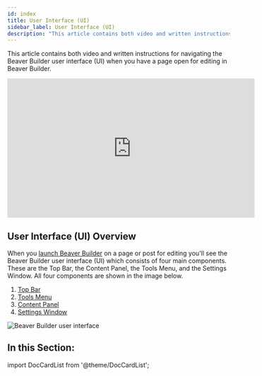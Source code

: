 ```yaml
---
id: index
title: User Interface (UI)
sidebar_label: User Interface (UI)
description: "This article contains both video and written instructions for navigating the Beaver Builder user interface (UI) when you have a page open for editing in Beaver Builder."
---
```


This article contains both video and written instructions for navigating the Beaver Builder user interface (UI) when you have a page open for editing in Beaver Builder.

<div className="embed-responsive">
  <iframe width="560" height="315" src="https://www.youtube.com/embed/tc67lqddSKM" frameBorder="0" allow="accelerometer; autoplay; encrypted-media; gyroscope; picture-in-picture" allowFullScreen></iframe>
</div>

## User Interface (UI) Overview

When you [launch Beaver Builder](getting-started/launch-builder.md) on a page or post for editing you'll see the Beaver Builder user interface (UI) which consists of four main components. These are the Top Bar, the Content Panel, the Tools Menu, and the Settings Window. All four components are shown in the image below.

1. [Top Bar](top-bar.md)
2. [Tools Menu](tools-menu.md)
3. [Content Panel](content-panel.md)
4. [Settings Window](settings-window.md)

![Beaver Builder user interface](/img/beaver-builder/user-interface--index--1.jpg)

## In this Section:

import DocCardList from '@theme/DocCardList';

<DocCardList />
